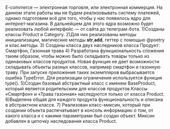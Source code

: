 E-commerce  — электронная торговля, или электронная коммерция. На данном этапе работы мы не будем реализовывать систему платежей, однако подготовим всё для того, чтобы у нас появилось ядро для интернет-магазина. В дальнейшем для этого ядра возможно будет реализовать любой интерфейс — от сайта до телеграм-бота.
1)Созданы классы Product и Category. 
2)Для них реализованы методы инициализации, магические методы __str__,__add__, геттер с помощью @poetry и клас.методы.
3) Созданы класса двух наследников класса Продукт: Смартфон, Газонная трава 
4) Разработана функциональность сложения таким образом, чтобы можно было складывать товары только из одинаковых классов продуктов. Новая функция не дает возможности складывать объекты разных классов, например смартфон и газонную траву. При запуске приложения таких экземпляров выбрасывается ошибка TypeError. Для реализации ограничения используется функция type().
5)Создан базовый абстрактный класс с именем BaseProduct, который является родительским для классов продуктов.Классы «Смартфон» и «Трава газонная» наследуются только от класса Product.
6)Выделена общая для каждого продукта функциональность и описана в абстрактном классе.
7) Реализован класс-миксин, который при создании объекта распечатывает в консоль информацию о том, от какого класса и с какими параметрами был создан объект. Миксин добавлен в цепочку наследования класса Product.
